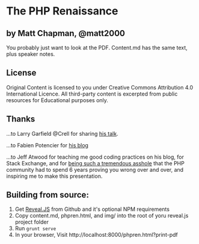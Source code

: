 # The PHP Renaissance
## by Matt Chapman, @matt2000

You probably just want to look at the PDF.
Content.md has the same text, plus speaker notes.

## License

Original Content is licensed to you under Creative Commons Attribution 4.0 
International Licence. All third-party content is excerpted from public 
resources for Educational purposes only.

## Thanks

...to Larry Garfield @Crell for sharing [his talk](http://www.palantir.net/presentations/craftingcode2014-php-renaissance/).

...to Fabien Potencier for [his blog](http://fabien.potencier.org/article/64/php-is-much-better-than-you-think)

...to Jeff Atwood for teaching me good coding practices on his blog, for Stack
Exchange, and for [being such a tremendous asshole](http://blog.codinghorror.com/php-sucks-but-it-doesnt-matter)
that the PHP community had to spend 6 years proving you wrong over and over,
and inspiring me to make this presentation.

## Building from source:

1. Get [Reveal.JS](https://github.com/hakimel/reveal.js) from Github and it's
optional NPM requirements
2. Copy content.md, phpren.html, and img/ into the root of yoru reveal.js project folder
3. Run `grunt serve`
4. In your browser, Visit http://localhost:8000/phpren.html?print-pdf
